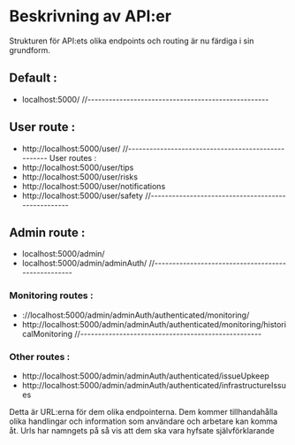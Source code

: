 # Beskrivning av API:er

Strukturen för API:ets olika endpoints och routing är nu färdiga i sin grundform.

## Default :

- localhost:5000/
  //---------------------------------------------------

## User route :

- http://localhost:5000/user/
  //---------------------------------------------------
  User routes :
- http://localhost:5000/user/tips
- http://localhost:5000/user/risks
- http://localhost:5000/user/notifications
- http://localhost:5000/user/safety
  //---------------------------------------------------

## Admin route :

- localhost:5000/admin/
- localhost:5000/admin/adminAuth/
  //---------------------------------------------------

### Monitoring routes :

- ://localhost:5000/admin/adminAuth/authenticated/monitoring/
- http://localhost:5000/admin/adminAuth/authenticated/monitoring/historicalMonitoring
  //---------------------------------------------------

### Other routes :

- http://localhost:5000/admin/adminAuth/authenticated/issueUpkeep
- http://localhost:5000/admin/adminAuth/authenticated/infrastructureIssues

Detta är URL:erna för dem olika endpointerna. Dem kommer tillhandahålla olika handlingar och information som användare och arbetare kan komma åt. Urls har namngets på så vis att dem ska vara hyfsate självförklarande

